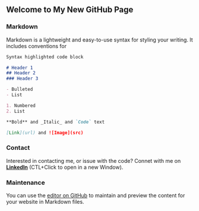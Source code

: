 ## Welcome to My New GitHub Page

### Markdown

Markdown is a lightweight and easy-to-use syntax for styling your writing. It includes conventions for

```markdown
Syntax highlighted code block

# Header 1
## Header 2
### Header 3

- Bulleted
- List

1. Numbered
2. List

**Bold** and _Italic_ and `Code` text

[Link](url) and ![Image](src)
```

### Contact

Interested in contacting me, or issue with the code? Connet with me on [**LinkedIn**](https://www.linkedin.com/in/jamesigoe/) (CTL+Click to open in a new Window). 

### Maintenance

You can use the [editor on GitHub](https://github.com/JamesIgoe/james-igoe.net/edit/gh-pages/index.md) to maintain and preview the content for your website in Markdown files.

